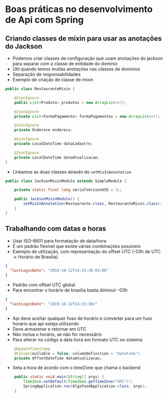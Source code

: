 # Boas práticas no desenvolvimento de Api com Spring

## Criando classes de mixin para usar as anotações do Jackson

- Podemos criar classes de configuração que usam anotações do jackson para separar com a classe de entidade do dominio
- Útil quando temos muitas anotações nas classes de dominios
- Separação de responsabilidades
- Exemplo de criação de classe de mixin

```java
public class RestauranteMixin {

    @JsonIgnore
    public List<Produto> produtos = new ArrayList<>();

    @JsonIgnore
    private List<FormaPagamento> formaPagamentos = new ArrayList<>();

    @JsonIgnore
    private Endereco endereco;

    @JsonIgnore
    private LocalDateTime dataCadastro;

    @JsonIgnore
    private LocalDateTime dataAtualizacao;
}
```

- Linkamos as duas classes através do `setMixInAnnotation`

```java
public class JacksonMixinModule extends SimpleModule {

    private static final long serialVersionUID = 1L;

    public JacksonMixinModule() {
        setMixInAnnotation(Restaurante.class, RestauranteMixin.class);
    }
}
```

## Trabalhando com datas e horas

- Usar ISO-8601 para formatação de data/hora
- É um padrão flexível que existe várias combinações possíveis
- Exemplo de utilização, com representação do offset UTC (-03h de UTC -> Horário de Brasilia)

```json
{
  "lastLoginDate": "2019-10-12T14:15:38-03:00"
}
```

- Padrão com offset UTC global
- Para encontrar o horário de brasilia basta diminuir -03h

```json
{
  "lastLoginDate": "2019-10-12T14:15:38z"
}
```

- Api deve aceitar qualquer fuso de horário e converter para um fuso horario que api esteja utilizando
- Deve armazenar e retornar em UTC
- Não inclua o horário, se não for necessário
- Para alterar no código a data hora em formato UTC no sistema

```java
    @UpdateTimestamp
    @Column(nullable = false, columnDefinition = "datetime")
    private OffsetDateTime dataAtualizacao;
```
- Seta a hora de acordo com o timeZone que chama o backend

```java
    public static void main(String[] args) {
        TimeZone.setDefault(TimeZone.getTimeZone("UTC"));
        SpringApplication.run(AlgafoodApplication.class, args);
    }
```